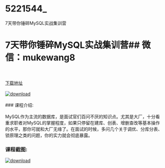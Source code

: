 # 5221544_
7天带你锤碎MySQL实战集训营
# 7天带你锤碎MySQL实战集训营## 微信：mukewang8
<br/></br>[下载地址](http://www.36tz.cn/article/5221544 "下载地址")
<br/></br>[![download](http://36tz.cn/muke_img/2021_11_1-14-300x144.png "下载地址")](http://www.36tz.cn/article/5221544 "下载地址")
<br/></br>### 课程介绍:<br/></br>MySQL作为主流的数据库，是面试官们百问不厌的知识点。尤其是大厂，十分看重求职者对MySQL的掌握程度，如果只停留在建库、创表、增删查改等基本操作的水平，那你可就和大厂无缘了。在面试的时候，多问几个关于调优、分库分表、锁原理之类的问题，你的实力就会彻底暴露。

### 课程截图:
[![download](http://36tz.cn/muke_img/2021_11_2-13.png "下载地址")](http://www.36tz.cn/article/5221544 "下载地址")

